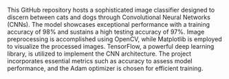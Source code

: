 This GitHub repository hosts a sophisticated image classifier designed to discern between cats and dogs through Convolutional Neural Networks (CNNs). The model showcases exceptional performance with a training accuracy of 98% and sustains a high testing accuracy of 97%. Image preprocessing is accomplished using OpenCV, while Matplotlib is employed to visualize the processed images. TensorFlow, a powerful deep learning library, is utilized to implement the CNN architecture. The project incorporates essential metrics such as accuracy to assess model performance, and the Adam optimizer is chosen for efficient training.
